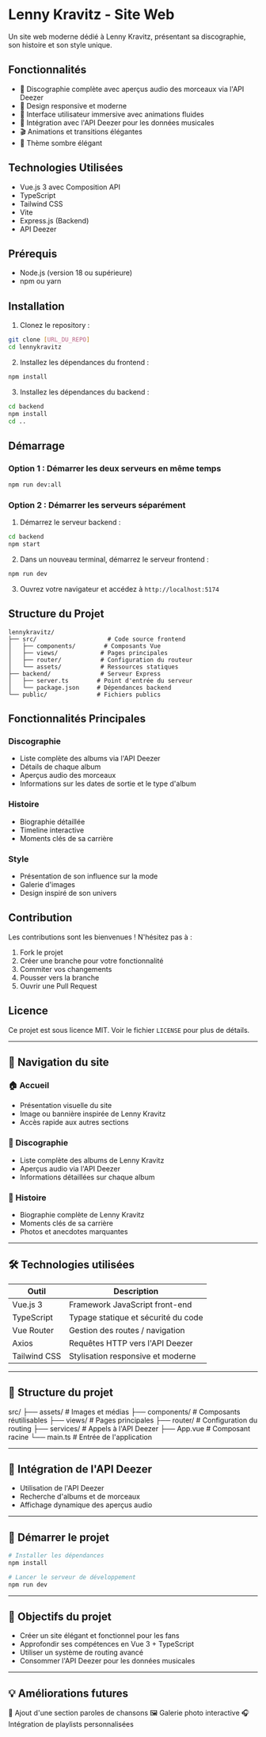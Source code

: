 # Lenny Kravitz - Site Web

Un site web moderne dédié à Lenny Kravitz, présentant sa discographie, son histoire et son style unique.

## Fonctionnalités

- 🎵 Discographie complète avec aperçus audio des morceaux via l'API Deezer
- 📱 Design responsive et moderne
- 🎨 Interface utilisateur immersive avec animations fluides
- 🎸 Intégration avec l'API Deezer pour les données musicales
- 🎬 Animations et transitions élégantes
- 🌙 Thème sombre élégant

## Technologies Utilisées

- Vue.js 3 avec Composition API
- TypeScript
- Tailwind CSS
- Vite
- Express.js (Backend)
- API Deezer

## Prérequis

- Node.js (version 18 ou supérieure)
- npm ou yarn

## Installation

1. Clonez le repository :
```bash
git clone [URL_DU_REPO]
cd lennykravitz
```

2. Installez les dépendances du frontend :
```bash
npm install
```

3. Installez les dépendances du backend :
```bash
cd backend
npm install
cd ..
```

## Démarrage

### Option 1 : Démarrer les deux serveurs en même temps
```bash
npm run dev:all
```

### Option 2 : Démarrer les serveurs séparément
1. Démarrez le serveur backend :
```bash
cd backend
npm start
```

2. Dans un nouveau terminal, démarrez le serveur frontend :
```bash
npm run dev
```

3. Ouvrez votre navigateur et accédez à `http://localhost:5174`

## Structure du Projet

```
lennykravitz/
├── src/                    # Code source frontend
│   ├── components/        # Composants Vue
│   ├── views/            # Pages principales
│   ├── router/           # Configuration du routeur
│   └── assets/           # Ressources statiques
├── backend/              # Serveur Express
│   ├── server.ts        # Point d'entrée du serveur
│   └── package.json     # Dépendances backend
└── public/              # Fichiers publics
```

## Fonctionnalités Principales

### Discographie
- Liste complète des albums via l'API Deezer
- Détails de chaque album
- Aperçus audio des morceaux
- Informations sur les dates de sortie et le type d'album

### Histoire
- Biographie détaillée
- Timeline interactive
- Moments clés de sa carrière

### Style
- Présentation de son influence sur la mode
- Galerie d'images
- Design inspiré de son univers

## Contribution

Les contributions sont les bienvenues ! N'hésitez pas à :
1. Fork le projet
2. Créer une branche pour votre fonctionnalité
3. Commiter vos changements
4. Pousser vers la branche
5. Ouvrir une Pull Request

## Licence

Ce projet est sous licence MIT. Voir le fichier `LICENSE` pour plus de détails.

---

## 🧭 Navigation du site

### 🏠 Accueil
- Présentation visuelle du site
- Image ou bannière inspirée de Lenny Kravitz
- Accès rapide aux autres sections

### 🎵 Discographie
- Liste complète des albums de Lenny Kravitz
- Aperçus audio via l'API Deezer
- Informations détaillées sur chaque album

### 📖 Histoire
- Biographie complète de Lenny Kravitz
- Moments clés de sa carrière
- Photos et anecdotes marquantes

---

## 🛠️ Technologies utilisées

| Outil        | Description                            |
|--------------|----------------------------------------|
| Vue.js 3     | Framework JavaScript front-end         |
| TypeScript   | Typage statique et sécurité du code    |
| Vue Router   | Gestion des routes / navigation        |
| Axios        | Requêtes HTTP vers l'API Deezer        |
| Tailwind CSS | Stylisation responsive et moderne      |

---

## 📂 Structure du projet

src/
├── assets/ # Images et médias
├── components/ # Composants réutilisables
├── views/ # Pages principales
├── router/ # Configuration du routing
├── services/ # Appels à l'API Deezer
├── App.vue # Composant racine
└── main.ts # Entrée de l'application

---

## 🔑 Intégration de l'API Deezer

- Utilisation de l'API Deezer
- Recherche d'albums et de morceaux
- Affichage dynamique des aperçus audio

---

## 🚀 Démarrer le projet

```bash
# Installer les dépendances
npm install

# Lancer le serveur de développement
npm run dev
```
---

## 🎯 Objectifs du projet
- Créer un site élégant et fonctionnel pour les fans
- Approfondir ses compétences en Vue 3 + TypeScript
- Utiliser un système de routing avancé
- Consommer l'API Deezer pour les données musicales

---

## 💡 Améliorations futures

🎼 Ajout d'une section paroles de chansons
🖼️ Galerie photo interactive
🎧 Intégration de playlists personnalisées

